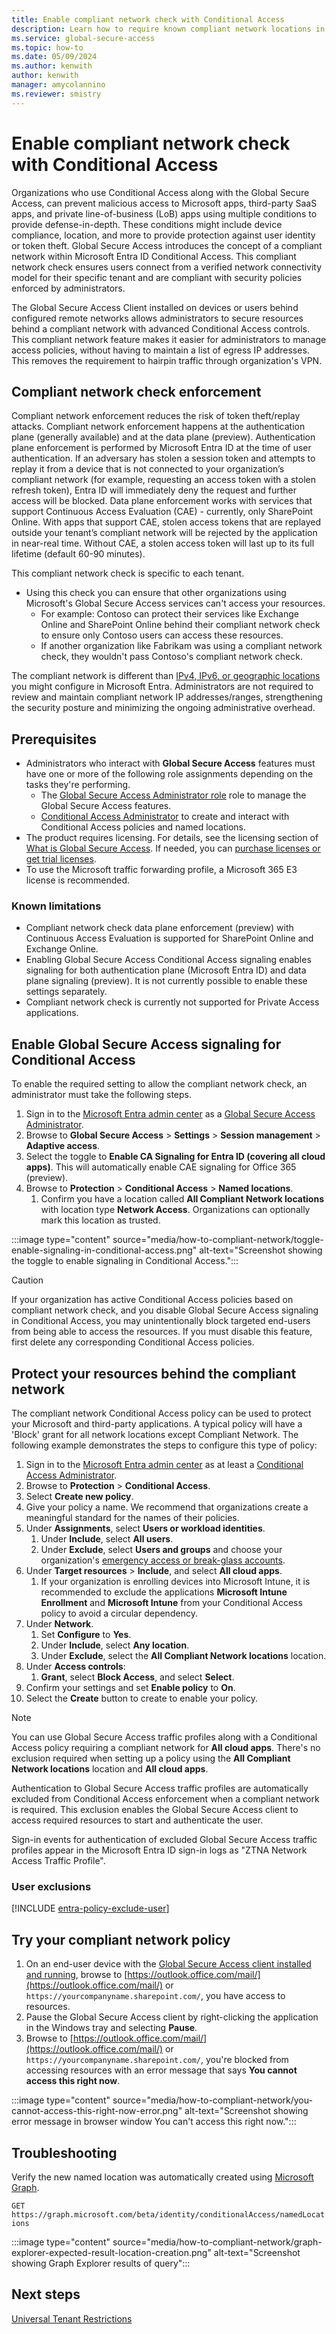 ```yaml
---
title: Enable compliant network check with Conditional Access
description: Learn how to require known compliant network locations in order to connect to your secured resources with Conditional Access.
ms.service: global-secure-access
ms.topic: how-to
ms.date: 05/09/2024
ms.author: kenwith
author: kenwith
manager: amycolannino
ms.reviewer: smistry
---
```

# Enable compliant network check with Conditional Access

Organizations who use Conditional Access along with the Global Secure Access, can prevent malicious access to Microsoft apps, third-party SaaS apps, and private line-of-business (LoB) apps using multiple conditions to provide defense-in-depth. These conditions might include device compliance, location, and more to provide protection against user identity or token theft. Global Secure Access introduces the concept of a compliant network within Microsoft Entra ID Conditional Access. This compliant network check ensures users connect from a verified network connectivity model for their specific tenant and are compliant with security policies enforced by administrators.


The Global Secure Access Client installed on devices or users behind configured remote networks allows administrators to secure resources behind a compliant network with advanced Conditional Access controls. This compliant network feature makes it easier for administrators to manage access policies, without having to maintain a list of egress IP addresses. This removes the requirement to hairpin traffic through organization's VPN.

## Compliant network check enforcement
Compliant network enforcement reduces the risk of token theft/replay attacks. Compliant network enforcement happens at the authentication plane (generally available) and at the data plane (preview). Authentication plane enforcement is performed by Microsoft Entra ID at the time of user authentication. If an adversary has stolen a session token and attempts to replay it from a device that is not connected to your organization’s compliant network (for example, requesting an access token with a stolen refresh token), Entra ID will immediately deny the request and further access will be blocked. Data plane enforcement works with services that support Continuous Access Evaluation (CAE) - currently, only SharePoint Online. With apps that support CAE, stolen access tokens that are replayed outside your tenant’s compliant network will be rejected by the application in near-real time. Without CAE, a stolen access token will last up to its full lifetime (default 60-90 minutes). 

This compliant network check is specific to each tenant.

- Using this check you can ensure that other organizations using Microsoft's Global Secure Access services can't access your resources.
  - For example: Contoso can protect their services like Exchange Online and SharePoint Online behind their compliant network check to ensure only Contoso users can access these resources.
  - If another organization like Fabrikam was using a compliant network check, they wouldn't pass Contoso's compliant network check.

The compliant network is different than [IPv4, IPv6, or geographic locations](../identity/conditional-access/concept-assignment-network.md) you might configure in Microsoft Entra. Administrators are not required to review and maintain compliant network IP addresses/ranges, strengthening the security posture and minimizing the ongoing administrative overhead. 

## Prerequisites

- Administrators who interact with **Global Secure Access** features must have one or more of the following role assignments depending on the tasks they're performing.
   - The [Global Secure Access Administrator role](/azure/active-directory/roles/permissions-reference) role to manage the Global Secure Access features.
   - [Conditional Access Administrator](../identity/role-based-access-control/permissions-reference.md#conditional-access-administrator) to create and interact with Conditional Access policies and named locations.
- The product requires licensing. For details, see the licensing section of [What is Global Secure Access](overview-what-is-global-secure-access.md). If needed, you can [purchase licenses or get trial licenses](https://aka.ms/azureadlicense).
- To use the Microsoft traffic forwarding profile, a Microsoft 365 E3 license is recommended.

### Known limitations

- Compliant network check data plane enforcement (preview) with Continuous Access Evaluation is supported for SharePoint Online and Exchange Online.
- Enabling Global Secure Access Conditional Access signaling enables signaling for both authentication plane (Microsoft Entra ID) and data plane signaling (preview). It is not currently possible to enable these settings separately.
- Compliant network check is currently not supported for Private Access applications.
 

## Enable Global Secure Access signaling for Conditional Access

To enable the required setting to allow the compliant network check, an administrator must take the following steps.

1. Sign in to the [Microsoft Entra admin center](https://entra.microsoft.com) as a [Global Secure Access Administrator](../identity/role-based-access-control/permissions-reference.md#global-secure-access-administrator).
1. Browse to **Global Secure Access** > **Settings** > **Session management** > **Adaptive access**.
1. Select the toggle to **Enable CA Signaling for Entra ID (covering all cloud apps)**. This will automatically enable CAE signaling for Office 365 (preview).
1. Browse to **Protection** > **Conditional Access** > **Named locations**.
   1. Confirm you have a location called **All Compliant Network locations** with location type **Network Access**. Organizations can optionally mark this location as trusted.

:::image type="content" source="media/how-to-compliant-network/toggle-enable-signaling-in-conditional-access.png" alt-text="Screenshot showing the toggle to enable signaling in Conditional Access.":::

> [!CAUTION]
> If your organization has active Conditional Access policies based on compliant network check, and you disable Global Secure Access signaling in Conditional Access, you may unintentionally block targeted end-users from being able to access the resources. If you must disable this feature, first delete any corresponding Conditional Access policies.

## Protect your resources behind the compliant network

The compliant network Conditional Access policy can be used to protect your Microsoft and third-party applications. A typical policy will have a 'Block' grant for all network locations except Compliant Network. The following example demonstrates the steps to configure this type of policy:

1. Sign in to the [Microsoft Entra admin center](https://entra.microsoft.com) as at least a [Conditional Access Administrator](../identity/role-based-access-control/permissions-reference.md#conditional-access-administrator).
1. Browse to **Protection** > **Conditional Access**.
1. Select **Create new policy**.
1. Give your policy a name. We recommend that organizations create a meaningful standard for the names of their policies.
1. Under **Assignments**, select **Users or workload identities**.
   1. Under **Include**, select **All users**.
   1. Under **Exclude**, select **Users and groups** and choose your organization's [emergency access or break-glass accounts](#user-exclusions).
1. Under **Target resources** > **Include**, and select **All cloud apps**.
   1. If your organization is enrolling devices into Microsoft Intune, it is recommended to exclude the applications **Microsoft Intune Enrollment** and **Microsoft Intune** from your Conditional Access policy to avoid a circular dependency.
1. Under **Network**.
   1. Set **Configure** to **Yes**.
   1. Under **Include**, select **Any location**.
   1. Under **Exclude**, select the **All Compliant Network locations** location.
1. Under **Access controls**:
   1. **Grant**, select **Block Access**, and select **Select**.
1. Confirm your settings and set **Enable policy** to **On**.
1. Select the **Create** button to create to enable your policy.

> [!NOTE]
> You can use Global Secure Access traffic profiles along with a Conditional Access policy requiring a compliant network for **All cloud apps**. There's no exclusion required when setting up a policy using the **All Compliant Network locations** location and **All cloud apps**.
> 
> Authentication to Global Secure Access traffic profiles are automatically excluded from Conditional Access enforcement when a compliant network is required. This exclusion enables the Global Secure Access client to access required resources to start and authenticate the user.
>
> Sign-in events for authentication of excluded Global Secure Access traffic profiles appear in the Microsoft Entra ID sign-in logs as "ZTNA Network Access Traffic Profile".

### User exclusions

[!INCLUDE [entra-policy-exclude-user](../includes/entra-policy-exclude-user.md)]

## Try your compliant network policy

1. On an end-user device with the [Global Secure Access client installed and running](how-to-install-windows-client.md), browse to [https://outlook.office.com/mail/](https://outlook.office.com/mail/) or `https://yourcompanyname.sharepoint.com/`, you have access to resources.
1. Pause the Global Secure Access client by right-clicking the application in the Windows tray and selecting **Pause**.
1. Browse to [https://outlook.office.com/mail/](https://outlook.office.com/mail/) or `https://yourcompanyname.sharepoint.com/`, you're blocked from accessing resources with an error message that says **You cannot access this right now**.

:::image type="content" source="media/how-to-compliant-network/you-cannot-access-this-right-now-error.png" alt-text="Screenshot showing error message in browser window You can't access this right now.":::

## Troubleshooting

Verify the new named location was automatically created using [Microsoft Graph](https://developer.microsoft.com/graph/graph-explorer).

`GET https://graph.microsoft.com/beta/identity/conditionalAccess/namedLocations`

:::image type="content" source="media/how-to-compliant-network/graph-explorer-expected-result-location-creation.png" alt-text="Screenshot showing Graph Explorer results of query":::



## Next steps

[Universal Tenant Restrictions](how-to-universal-tenant-restrictions.md)
